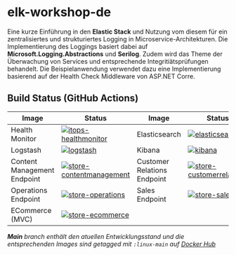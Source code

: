 # elk-workshop-de
Eine kurze Einführung in den **Elastic Stack** und Nutzung vom diesem für ein zentralisiertes und strukturiertes Logging in Microservice-Architekturen.
Die Implementierung des Loggings basiert dabei auf **Microsoft.Logging.Abstractions** und **Serilog**.
Zudem wird das Theme der Überwachung von Services und entsprechende Integritiätsprüfungen behandelt.
Die Beispielanwendung verwendet dazu eine Implementierung basierend auf der Health Check Middleware von ASP.NET Corre.

## Build Status (GitHub Actions)

| Image | Status | Image | Status |
| ------------- | ------------- | ------------- | ------------- |
| Health Monitor |  [![itops-healthmonitor](https://github.com/Wiesenwischer/elk-workshop-de/actions/workflows/itops-healthmonitor.yml/badge.svg)](https://github.com/Wiesenwischer/elk-workshop-de/actions/workflows/itops-healthmonitor.yml) | Elasticsearch | [![elasticsearch](https://github.com/Wiesenwischer/elk-workshop-de/actions/workflows/elasticsearch.yml/badge.svg)](https://github.com/Wiesenwischer/elk-workshop-de/actions/workflows/elasticsearch.yml) |
| Logstash | [![logstash](https://github.com/Wiesenwischer/elk-workshop-de/actions/workflows/logstash.yml/badge.svg)](https://github.com/Wiesenwischer/elk-workshop-de/actions/workflows/logstash.yml) | Kibana |[![kibana](https://github.com/Wiesenwischer/elk-workshop-de/actions/workflows/kibana.yml/badge.svg)](https://github.com/Wiesenwischer/elk-workshop-de/actions/workflows/kibana.yml) |
| Content Management Endpoint |[![store-contentmanagement](https://github.com/Wiesenwischer/elk-workshop-de/actions/workflows/store-contentmanagement.yml/badge.svg)](https://github.com/Wiesenwischer/elk-workshop-de/actions/workflows/store-contentmanagement.yml) | Customer Relations Endpoint | [![store-customerrelations](https://github.com/Wiesenwischer/elk-workshop-de/actions/workflows/store-customerrelations.yml/badge.svg)](https://github.com/Wiesenwischer/elk-workshop-de/actions/workflows/store-customerrelations.yml) |
| Operations Endpoint | [![store-operations](https://github.com/Wiesenwischer/elk-workshop-de/actions/workflows/store-operations.yml/badge.svg)](https://github.com/Wiesenwischer/elk-workshop-de/actions/workflows/store-operations.yml) | Sales Endpoint | [![store-sales](https://github.com/Wiesenwischer/elk-workshop-de/actions/workflows/store-sales.yml/badge.svg)](https://github.com/Wiesenwischer/elk-workshop-de/actions/workflows/store-sales.yml) |
| ECommerce (MVC) | [![store-ecommerce](https://github.com/Wiesenwischer/elk-workshop-de/actions/workflows/store-ecommerce.yml/badge.svg)](https://github.com/Wiesenwischer/elk-workshop-de/actions/workflows/store-ecommerce.yml) | |  |

_**Main** branch enthält den atuellen Entwicklungsstand und die entsprechenden Images sind getagged mit `:linux-main` auf [Docker Hub](https://hub.docker.com/u/maddev77)_
